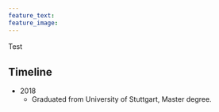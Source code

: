 ```yaml
---
feature_text: 
feature_image: 
---
```

<div class="panel-body" style="line-height: 1.5;">
  <p style="font-size: 14px;">
    Test
  </p>
</div>
  
## Timeline
- 2018
  - Graduated from University of Stuttgart, Master degree.
